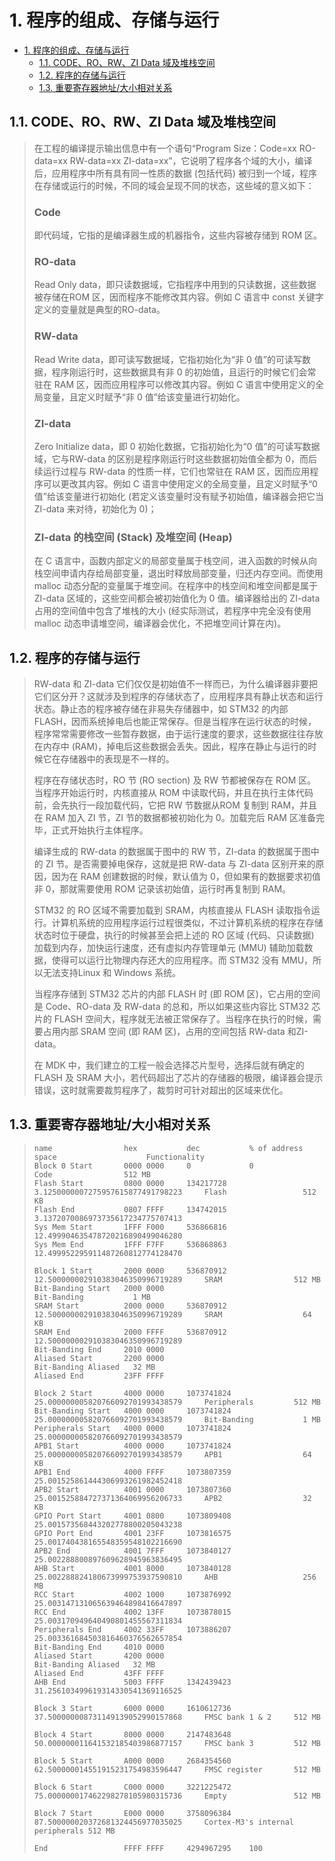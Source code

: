 # 1. 程序的组成、存储与运行

- [1. 程序的组成、存储与运行](#1-程序的组成存储与运行)
  - [1.1. CODE、RO、RW、ZI Data 域及堆栈空间](#11-coderorwzi-data-域及堆栈空间)
  - [1.2. 程序的存储与运行](#12-程序的存储与运行)
  - [1.3. 重要寄存器地址/大小相对关系](#13-重要寄存器地址大小相对关系)

## 1.1. CODE、RO、RW、ZI Data 域及堆栈空间

> 在工程的编译提示输出信息中有一个语句“Program Size：Code=xx RO-data=xx RW-data=xx ZI-data=xx”，它说明了程序各个域的大小，编译后，应用程序中所有具有同一性质的数据 (包括代码) 被归到一个域，程序在存储或运行的时候，不同的域会呈现不同的状态，这些域的意义如下：
>
> ### Code
>
> 即代码域，它指的是编译器生成的机器指令，这些内容被存储到 ROM 区。
>
> ### RO-data
>
> Read Only data，即只读数据域，它指程序中用到的只读数据，这些数据被存储在ROM 区，因而程序不能修改其内容。例如 C 语言中 const 关键字定义的变量就是典型的RO-data。
>
> ### RW-data
>
> Read Write data，即可读写数据域，它指初始化为“非 0 值”的可读写数据，程序刚运行时，这些数据具有非 0 的初始值，且运行的时候它们会常驻在 RAM 区，因而应用程序可以修改其内容。例如 C 语言中使用定义的全局变量，且定义时赋予“非 0 值”给该变量进行初始化。
>
> ### ZI-data
>
> Zero Initialize data，即 0 初始化数据，它指初始化为“0 值”的可读写数据域，它与RW-data 的区别是程序刚运行时这些数据初始值全都为 0，而后续运行过程与 RW-data 的性质一样，它们也常驻在 RAM 区，因而应用程序可以更改其内容。例如 C 语言中使用定义的全局变量，且定义时赋予“0 值”给该变量进行初始化 (若定义该变量时没有赋予初始值，编译器会把它当 ZI-data 来对待，初始化为 0)；
>
> ### ZI-data 的栈空间 (Stack) 及堆空间 (Heap)
>
> 在 C 语言中，函数内部定义的局部变量属于栈空间，进入函数的时候从向栈空间申请内存给局部变量，退出时释放局部变量，归还内存空间。而使用 malloc 动态分配的变量属于堆空间。在程序中的栈空间和堆空间都是属于ZI-data 区域的，这些空间都会被初始值化为 0 值。编译器给出的 ZI-data 占用的空间值中包含了堆栈的大小 (经实际测试，若程序中完全没有使用 malloc 动态申请堆空间，编译器会优化，不把堆空间计算在内)。

## 1.2. 程序的存储与运行

> RW-data 和 ZI-data 它们仅仅是初始值不一样而已，为什么编译器非要把它们区分开？这就涉及到程序的存储状态了，应用程序具有静止状态和运行状态。静止态的程序被存储在非易失存储器中，如 STM32 的内部 FLASH，因而系统掉电后也能正常保存。但是当程序在运行状态的时候，程序常常需要修改一些暂存数据，由于运行速度的要求，这些数据往往存放在内存中 (RAM)，掉电后这些数据会丢失。因此，程序在静止与运行的时候它在存储器中的表现是不一样的。
>
> 程序在存储状态时，RO 节 (RO section) 及 RW 节都被保存在 ROM 区。当程序开始运行时，内核直接从 ROM 中读取代码，并且在执行主体代码前，会先执行一段加载代码，它把 RW 节数据从ROM 复制到 RAM，并且在 RAM 加入 ZI 节，ZI 节的数据都被初始化为 0。加载完后 RAM 区准备完毕，正式开始执行主体程序。
>
> 编译生成的 RW-data 的数据属于图中的 RW 节，ZI-data 的数据属于图中的 ZI 节。是否需要掉电保存，这就是把 RW-data 与 ZI-data 区别开来的原因，因为在 RAM 创建数据的时候，默认值为 0，但如果有的数据要求初值非 0，那就需要使用 ROM 记录该初始值，运行时再复制到 RAM。
>
> STM32 的 RO 区域不需要加载到 SRAM，内核直接从 FLASH 读取指令运行。计算机系统的应用程序运行过程很类似，不过计算机系统的程序在存储状态时位于硬盘，执行的时候甚至会把上述的 RO 区域 (代码、只读数据) 加载到内存，加快运行速度，还有虚拟内存管理单元 (MMU) 辅助加载数据，使得可以运行比物理内存还大的应用程序。而 STM32 没有 MMU，所以无法支持Linux 和 Windows 系统。
>
> 当程序存储到 STM32 芯片的内部 FLASH 时 (即 ROM 区)，它占用的空间是 Code、RO-data 及 RW-data 的总和，所以如果这些内容比 STM32 芯片的 FLASH 空间大，程序就无法被正常保存了。当程序在执行的时候，需要占用内部 SRAM 空间 (即 RAM 区)，占用的空间包括 RW-data 和ZI-data。
>
> 在 MDK 中，我们建立的工程一般会选择芯片型号，选择后就有确定的 FLASH 及 SRAM 大小，若代码超出了芯片的存储器的极限，编译器会提示错误，这时就需要裁剪程序了，裁剪时可针对超出的区域来优化。

## 1.3. 重要寄存器地址/大小相对关系

> ```text
> name                hex           dec           % of address space                    Functionality
> Block 0 Start       0000 0000     0             0                                     Code                512 MB
> Flash Start         0800 0000     134217728     3.1250000007275957615877491798223     Flash                 512 KB
> Flash End           0807 FFFF     134742015     3.1372070086973735617234775707413
> Sys Mem Start       1FFF F000     536866816     12.499904635478720216890499046280
> Sys Mem End         1FFF F7FF     536868863     12.499952295911487260812774128470
>
> Block 1 Start       2000 0000     536870912     12.500000002910383046350996719289     SRAM                512 MB
> Bit-Banding Start   2000 0000                                                         Bit-Banding           1 MB
> SRAM Start          2000 0000     536870912     12.500000002910383046350996719289     SRAM                  64 KB
> SRAM End            2000 FFFF     536870912     12.500000002910383046350996719289
> Bit-Banding End     2010 0000
> Aliased Start       2200 0000                                                         Bit-Banding Aliased   32 MB
> Aliased End         23FF FFFF
>
> Block 2 Start       4000 0000     1073741824    25.000000005820766092701993438579     Peripherals         512 MB
> Bit-Banding Start   4000 0000     1073741824    25.000000005820766092701993438579     Bit-Banding           1 MB
> Peripherals Start   4000 0000     1073741824    25.000000005820766092701993438579
> APB1 Start          4000 0000     1073741824    25.000000005820766092701993438579     APB1                  64 KB
> APB1 End            4000 FFFF     1073807359    25.001525861444306993261982452418
> APB2 Start          4001 0000     1073807360    25.001525884727371364069956206733     APB2                  32 KB
> GPIO Port Start     4001 0800     1073809408    25.001573568443202778800205043238
> GPIO Port End       4001 23FF     1073816575    25.001740438165548359548102216690
> APB2 End            4001 7FFF     1073840127    25.002288800897609628945963836495
> AHB Start           4001 8000     1073840128    25.002288824180673999753937590810     AHB                   256 MB
> RCC Start           4002 1000     1073876992    25.003147131065639464898416647897
> RCC End             4002 13FF     1073878015    25.003170949640490801455567311834
> Peripherals End     4002 33FF     1073886207    25.003361684503816460376562657854
> Bit-Banding End     4010 0000
> Aliased Start       4200 0000                                                         Bit-Banding Aliased   32 MB
> Aliased End         43FF FFFF
> AHB End             5003 FFFF     1342439423    31.256103499619314330541369116525
>
> Block 3 Start       6000 0000     1610612736    37.500000008731149139052990157868     FMSC bank 1 & 2     512 MB
>
> Block 4 Start       8000 0000     2147483648    50.000000011641532185403986877157     FMSC bank 3         512 MB
>
> Block 5 Start       A000 0000     2684354560    62.500000014551915231754983596447     FMSC register       512 MB
>
> Block 6 Start       C000 0000     3221225472    75.000000017462298278105980315736     Empty               512 MB
>
> Block 7 Start       E000 0000     3758096384    87.500000020372681324456977035025     Cortex-M3's internal peripherals 512 MB
>
> End                 FFFF FFFF     4294967295    100
> ```
>